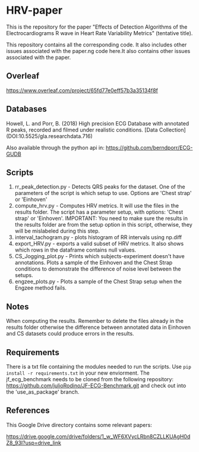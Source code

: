 # HRV-paper

This is the repository for the paper "Effects of Detection Algorithms of the Electrocardiograms R wave in Heart Rate Variability Metrics" (tentative title). 

This repository contains all the corresponding code. It also includes other issues associated with the paper.ng code here.It also contains other issues associated with the paper.


## Overleaf 

https://www.overleaf.com/project/65fd77e0eff57b3a35134f8f

## Databases

Howell, L. and Porr, B. (2018) High precision ECG Database with annotated R peaks, recorded and filmed under realistic conditions. [Data Collection] (DOI:10.5525/gla.researchdata.716)

Also available through the python api in: https://github.com/berndporr/ECG-GUDB

## Scripts

1. rr_peak_detection.py - Detects QRS peaks for the dataset. One of the parameters of the script is which setup to use. Options are 'Chest strap' or 'Einhoven'
2. compute_hrv.py - Computes HRV metrics. It will use the files in the results folder. The script has a parameter setup, with options: 'Chest strap' or 'Einhoven'. IMPORTANT: You need to make sure the results in the results folder are from the setup option in this script, otherwise, they will be mislabeled during this step.
3. interval_tachogram.py - plots histogram of RR intervals using np.diff
4. export_HRV.py - exports a valid subset of HRV metrics. It also shows which rows in the dataframe contains null values.
5. CS_Jogging_plot.py - Prints which subjects-experiment doesn't have annotations. Plots a sample of the Einhoven and the Chest Strap conditions to demonstrate the difference of noise level between the setups.
6. engzee_plots.py - Plots a sample of the Chest Strap setup when the Engzee method fails.

## Notes

When computing the results. Remember to delete the files already in the results folder otherwise the difference between annotated data in Einhoven and CS datasets could produce errors in the results.

## Requirements

There is a txt file containing the modules needed to run the scripts. Use `pip install -r requirements.txt` in your new enviorment.
The jf_ecg_benchmark needs to be cloned from the following repository: https://github.com/julioRodino/JF-ECG-Benchmark.git and check out into the 'use_as_package' branch.

## References

This Google Drive directory contains some relevant papers:

https://drive.google.com/drive/folders/1_w_WF6XVycLRbn8CZLLKUAgH0dZ8_93I?usp=drive_link
